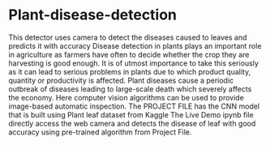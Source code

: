 # Plant-disease-detection
This detector uses camera to detect the diseases caused to leaves and predicts it with accuracy
Disease detection in plants plays an important role in agriculture as farmers have often to decide whether the crop they are harvesting is good enough. It is of utmost importance to take this seriously as it can lead to serious problems in plants due to which product quality, quantity or productivity is affected. Plant diseases cause a periodic outbreak of diseases leading to large-scale death which severely affects the economy. Here computer vision algorithms can be used to provide image-based automatic inspection.
The PROJECT FILE has the CNN model that is built using Plant leaf dataset from Kaggle
The Live Demo ipynb file directly access the web camera and detects the disease of leaf with good accuracy using pre-trained algorithm from Project File.
